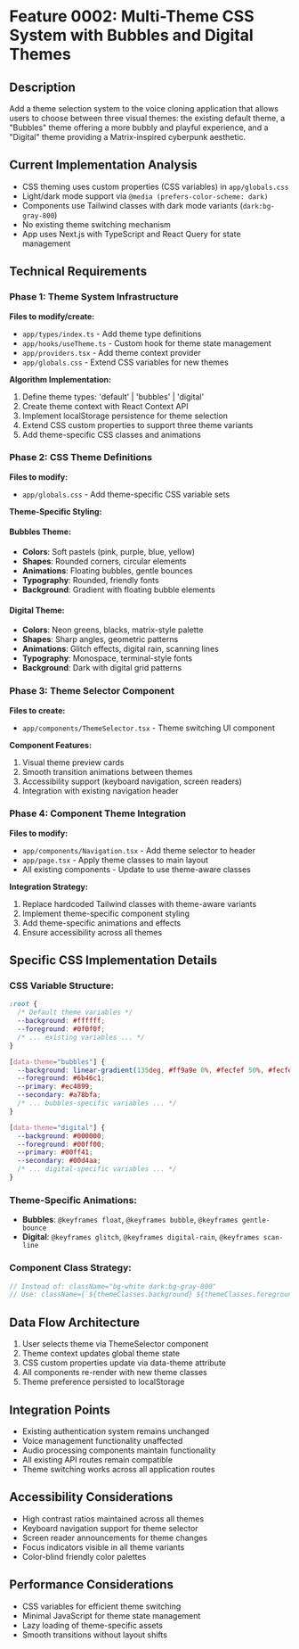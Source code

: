 # Feature 0002: Multi-Theme CSS System with Bubbles and Digital Themes

## Description
Add a theme selection system to the voice cloning application that allows users to choose between three visual themes: the existing default theme, a "Bubbles" theme offering a more bubbly and playful experience, and a "Digital" theme providing a Matrix-inspired cyberpunk aesthetic.

## Current Implementation Analysis
- CSS theming uses custom properties (CSS variables) in `app/globals.css`
- Light/dark mode support via `@media (prefers-color-scheme: dark)`
- Components use Tailwind classes with dark mode variants (`dark:bg-gray-800`)
- No existing theme switching mechanism
- App uses Next.js with TypeScript and React Query for state management

## Technical Requirements

### Phase 1: Theme System Infrastructure
**Files to modify/create:**
- `app/types/index.ts` - Add theme type definitions
- `app/hooks/useTheme.ts` - Custom hook for theme state management
- `app/providers.tsx` - Add theme context provider
- `app/globals.css` - Extend CSS variables for new themes

**Algorithm Implementation:**
1. Define theme types: 'default' | 'bubbles' | 'digital'
2. Create theme context with React Context API
3. Implement localStorage persistence for theme selection
4. Extend CSS custom properties to support three theme variants
5. Add theme-specific CSS classes and animations

### Phase 2: CSS Theme Definitions
**Files to modify:**
- `app/globals.css` - Add theme-specific CSS variable sets

**Theme-Specific Styling:**

#### Bubbles Theme:
- **Colors**: Soft pastels (pink, purple, blue, yellow)
- **Shapes**: Rounded corners, circular elements
- **Animations**: Floating bubbles, gentle bounces
- **Typography**: Rounded, friendly fonts
- **Background**: Gradient with floating bubble elements

#### Digital Theme:
- **Colors**: Neon greens, blacks, matrix-style palette
- **Shapes**: Sharp angles, geometric patterns
- **Animations**: Glitch effects, digital rain, scanning lines
- **Typography**: Monospace, terminal-style fonts
- **Background**: Dark with digital grid patterns

### Phase 3: Theme Selector Component
**Files to create:**
- `app/components/ThemeSelector.tsx` - Theme switching UI component

**Component Features:**
1. Visual theme preview cards
2. Smooth transition animations between themes
3. Accessibility support (keyboard navigation, screen readers)
4. Integration with existing navigation header

### Phase 4: Component Theme Integration
**Files to modify:**
- `app/components/Navigation.tsx` - Add theme selector to header
- `app/page.tsx` - Apply theme classes to main layout
- All existing components - Update to use theme-aware classes

**Integration Strategy:**
1. Replace hardcoded Tailwind classes with theme-aware variants
2. Implement theme-specific component styling
3. Add theme-specific animations and effects
4. Ensure accessibility across all themes

## Specific CSS Implementation Details

### CSS Variable Structure:
```css
:root {
  /* Default theme variables */
  --background: #ffffff;
  --foreground: #0f0f0f;
  /* ... existing variables ... */
}

[data-theme="bubbles"] {
  --background: linear-gradient(135deg, #ff9a9e 0%, #fecfef 50%, #fecfef 100%);
  --foreground: #6b46c1;
  --primary: #ec4899;
  --secondary: #a78bfa;
  /* ... bubbles-specific variables ... */
}

[data-theme="digital"] {
  --background: #000000;
  --foreground: #00ff00;
  --primary: #00ff41;
  --secondary: #00d4aa;
  /* ... digital-specific variables ... */
}
```

### Theme-Specific Animations:
- **Bubbles**: `@keyframes float`, `@keyframes bubble`, `@keyframes gentle-bounce`
- **Digital**: `@keyframes glitch`, `@keyframes digital-rain`, `@keyframes scan-line`

### Component Class Strategy:
```typescript
// Instead of: className="bg-white dark:bg-gray-800"
// Use: className={`${themeClasses.background} ${themeClasses.foreground}`}
```

## Data Flow Architecture
1. User selects theme via ThemeSelector component
2. Theme context updates global theme state
3. CSS custom properties update via data-theme attribute
4. All components re-render with new theme classes
5. Theme preference persisted to localStorage

## Integration Points
- Existing authentication system remains unchanged
- Voice management functionality unaffected
- Audio processing components maintain functionality
- All existing API routes remain compatible
- Theme switching works across all application routes

## Accessibility Considerations
- High contrast ratios maintained across all themes
- Keyboard navigation support for theme selector
- Screen reader announcements for theme changes
- Focus indicators visible in all theme variants
- Color-blind friendly color palettes

## Performance Considerations
- CSS variables for efficient theme switching
- Minimal JavaScript for theme state management
- Lazy loading of theme-specific assets
- Smooth transitions without layout shifts
